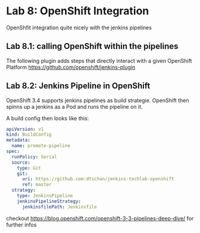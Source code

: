 Lab 8: OpenShift Integration
============================

OpenShfit integration quite nicely with the jenkins pipelines

Lab 8.1: calling OpenShift within the pipelines
-----------------------------------------------

The following plugin adds steps that directly interact with a given OpenShift Platform  https://github.com/openshift/jenkins-plugin



Lab 8.2: Jenkins Pipeline in OpenShift
--------------------------------------

OpenShift 3.4 supports jenkins pipelines as build strategie. OpenShift then spinns up a jenkins as a Pod and runs the pipeline on it.

A build config then looks like this:

```yaml
apiVersion: v1
kind: BuildConfig
metadata:
  name: promote-pipeline
spec:
  runPolicy: Serial
  source:
    type: Git
    git:
      uri: https://github.com:dtschan/jenkins-techlab-openshift
      ref: master    
  strategy:
    type: JenkinsPipeline
    jenkinsPipelineStrategy:
      jenkinsfilePath: Jenkinsfile
```

checkout https://blog.openshift.com/openshift-3-3-pipelines-deep-dive/ for further infos
